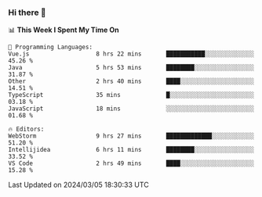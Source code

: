 ### Hi there 👋

<!--
**asdf12303116/asdf12303116** is a ✨ _special_ ✨ repository because its `README.md` (this file) appears on your GitHub profile.

Here are some ideas to get you started:

- 🔭 I’m currently working on ...
- 🌱 I’m currently learning ...
- 👯 I’m looking to collaborate on ...
- 🤔 I’m looking for help with ...
- 💬 Ask me about ...
- 📫 How to reach me: ...
- 😄 Pronouns: ...
- ⚡ Fun fact: ...
-->

<!--START_SECTION:waka-->
📊 **This Week I Spent My Time On** 

```text
💬 Programming Languages: 
Vue.js                   8 hrs 22 mins       ███████████░░░░░░░░░░░░░░   45.26 % 
Java                     5 hrs 53 mins       ████████░░░░░░░░░░░░░░░░░   31.87 % 
Other                    2 hrs 40 mins       ████░░░░░░░░░░░░░░░░░░░░░   14.51 % 
TypeScript               35 mins             █░░░░░░░░░░░░░░░░░░░░░░░░   03.18 % 
JavaScript               18 mins             ░░░░░░░░░░░░░░░░░░░░░░░░░   01.68 % 

🔥 Editors: 
WebStorm                 9 hrs 27 mins       █████████████░░░░░░░░░░░░   51.20 % 
Intellijidea             6 hrs 11 mins       ████████░░░░░░░░░░░░░░░░░   33.52 % 
VS Code                  2 hrs 49 mins       ████░░░░░░░░░░░░░░░░░░░░░   15.28 % 
```


 Last Updated on 2024/03/05 18:30:33 UTC
<!--END_SECTION:waka-->
